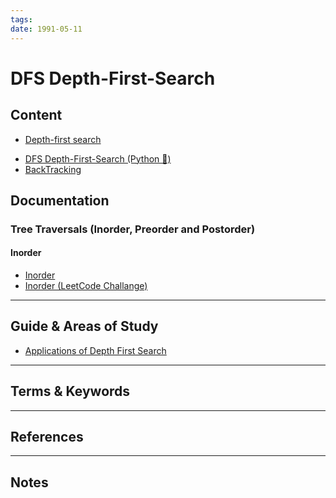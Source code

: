 ```yaml
---
tags:
date: 1991-05-11
---
```

DFS Depth-First-Search
========

Content
---------------

- [Depth-first search](https://en.wikipedia.org/wiki/Depth-first_search)
* [DFS Depth-First-Search (Python 🐍)](./Python/DFS%20Depth-First-Search%20(Python%20🐍).md)
* [BackTracking](./BackTracking/BackTracking.md)

Documentation
-------------
### Tree Traversals (Inorder, Preorder and Postorder)

#### Inorder

* [Inorder](https://en.wikipedia.org/wiki/Tree_traversal#In-order_implementation)
* [Inorder (LeetCode Challange)](https://leetcode.com/problems/binary-tree-inorder-traversal/description/)


-----------------------------------------------------------------------------------------------------

Guide & Areas of Study
-----------------------

- [Applications of Depth First Search](https://www.geeksforgeeks.org/applications-of-depth-first-search/)

-----------------------------------------------------------------------------------------------------

Terms & Keywords
----------------



-----------------------------------------------------------------------------------------------------

References
----------



-----------------------------------------------------------------------------------------------------

Notes
-----